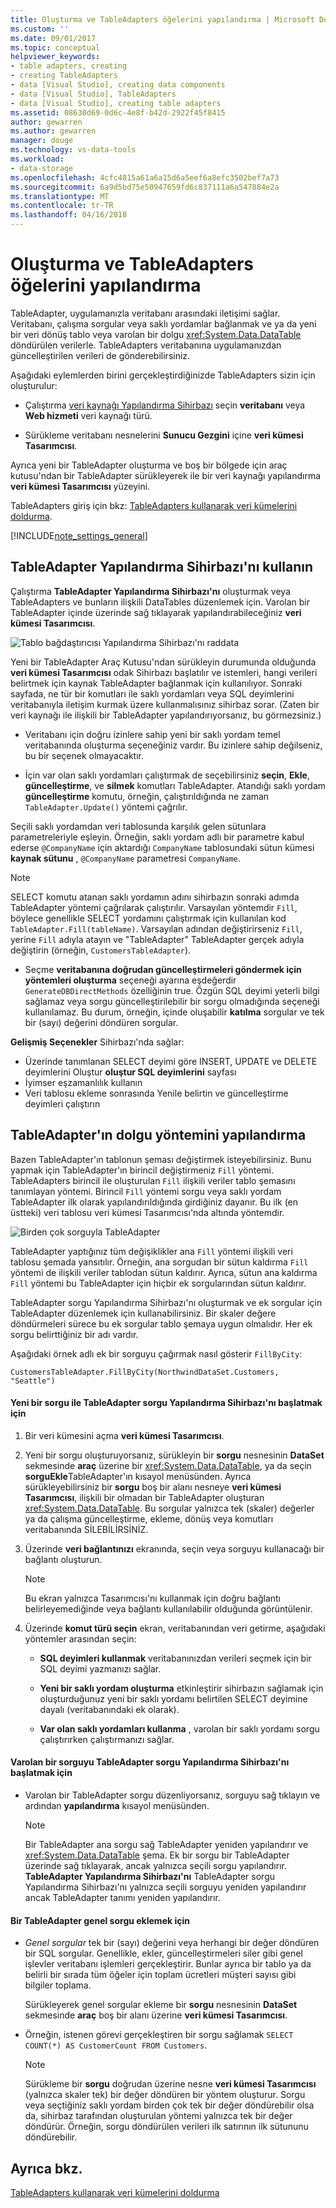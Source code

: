 ```yaml
---
title: Oluşturma ve TableAdapters öğelerini yapılandırma | Microsoft Docs
ms.custom: ''
ms.date: 09/01/2017
ms.topic: conceptual
helpviewer_keywords:
- table adapters, creating
- creating TableAdapters
- data [Visual Studio], creating data components
- data [Visual Studio], TableAdapters
- data [Visual Studio], creating table adapters
ms.assetid: 08630d69-0d6c-4e8f-b42d-2922f45f8415
author: gewarren
ms.author: gewarren
manager: douge
ms.technology: vs-data-tools
ms.workload:
- data-storage
ms.openlocfilehash: 4cfc4815a61a6a15d6a5eef6a8efc3502bef7a73
ms.sourcegitcommit: 6a9d5bd75e50947659fd6c837111a6a547884e2a
ms.translationtype: MT
ms.contentlocale: tr-TR
ms.lasthandoff: 04/16/2018
---
```

# <a name="create-and-configure-tableadapters"></a>Oluşturma ve TableAdapters öğelerini yapılandırma
TableAdapter, uygulamanızla veritabanı arasındaki iletişimi sağlar. Veritabanı, çalışma sorgular veya saklı yordamlar bağlanmak ve ya da yeni bir veri dönüş tablo veya varolan bir dolgu <xref:System.Data.DataTable> döndürülen verilerle. TableAdapters veritabanına uygulamanızdan güncelleştirilen verileri de gönderebilirsiniz.  
  
Aşağıdaki eylemlerden birini gerçekleştirdiğinizde TableAdapters sizin için oluşturulur:  
  
-   Çalıştırma [veri kaynağı Yapılandırma Sihirbazı](../data-tools/media/data-source-configuration-wizard.png) seçin **veritabanı** veya **Web hizmeti** veri kaynağı türü.  
  
-   Sürükleme veritabanı nesnelerini **Sunucu Gezgini** içine **veri kümesi Tasarımcısı**.  
  
Ayrıca yeni bir TableAdapter oluşturma ve boş bir bölgede için araç kutusu'ndan bir TableAdapter sürükleyerek ile bir veri kaynağı yapılandırma **veri kümesi Tasarımcısı** yüzeyini.  
  
TableAdapters giriş için bkz: [TableAdapters kullanarak veri kümelerini doldurma](../data-tools/fill-datasets-by-using-tableadapters.md).  
  
[!INCLUDE[note_settings_general](../data-tools/includes/note_settings_general_md.md)]  
  
## <a name="use-the-tableadapter-configuration-wizard"></a>TableAdapter Yapılandırma Sihirbazı'nı kullanın  
Çalıştırma **TableAdapter Yapılandırma Sihirbazı'nı** oluşturmak veya TableAdapters ve bunların ilişkili DataTables düzenlemek için. Varolan bir TableAdapter içinde üzerinde sağ tıklayarak yapılandırabileceğiniz **veri kümesi Tasarımcısı**.  
  
![Tablo bağdaştırıcısı Yapılandırma Sihirbazı'nı raddata](../data-tools/media/raddata-table-adapter-configuration-wizard.png "raddata tablo bağdaştırıcısı Yapılandırma Sihirbazı")  
  
Yeni bir TableAdapter Araç Kutusu'ndan sürükleyin durumunda olduğunda **veri kümesi Tasarımcısı** odak Sihirbazı başlatılır ve istemleri, hangi verileri belirtmek için kaynak TableAdapter bağlanmak için kullanılıyor. Sonraki sayfada, ne tür bir komutları ile saklı yordamları veya SQL deyimlerini veritabanıyla iletişim kurmak üzere kullanmalısınız sihirbaz sorar. (Zaten bir veri kaynağı ile ilişkili bir TableAdapter yapılandırıyorsanız, bu görmezsiniz.)  
  
-   Veritabanı için doğru izinlere sahip yeni bir saklı yordam temel veritabanında oluşturma seçeneğiniz vardır. Bu izinlere sahip değilseniz, bu bir seçenek olmayacaktır.  
  
-   İçin var olan saklı yordamları çalıştırmak de seçebilirsiniz **seçin**, **Ekle**, **güncelleştirme**, ve **silmek** komutları TableAdapter. Atandığı saklı yordam **güncelleştirme** komutu, örneğin, çalıştırıldığında ne zaman `TableAdapter.Update()` yöntemi çağrılır.  
  
Seçili saklı yordamdan veri tablosunda karşılık gelen sütunlara parametreleriyle eşleyin. Örneğin, saklı yordam adlı bir parametre kabul ederse `@CompanyName` için aktardığı `CompanyName` tablosundaki sütun kümesi **kaynak sütunu** , `@CompanyName` parametresi `CompanyName`.  
  
> [!NOTE]
>  SELECT komutu atanan saklı yordamın adını sihirbazın sonraki adımda TableAdapter yöntemi çağrılarak çalıştırılır. Varsayılan yöntemdir `Fill`, böylece genellikle SELECT yordamını çalıştırmak için kullanılan kod `TableAdapter.Fill(tableName)`. Varsayılan adından değiştirirseniz `Fill`, yerine `Fill` adıyla atayın ve "TableAdapter" TableAdapter gerçek adıyla değiştirin (örneğin, `CustomersTableAdapter`).  
  
-   Seçme **veritabanına doğrudan güncelleştirmeleri göndermek için yöntemleri oluşturma** seçeneği ayarına eşdeğerdir `GenerateDBDirectMethods` özelliğinin true. Özgün SQL deyimi yeterli bilgi sağlamaz veya sorgu güncelleştirilebilir bir sorgu olmadığında seçeneği kullanılamaz. Bu durum, örneğin, içinde oluşabilir **katılma** sorgular ve tek bir (sayı) değerini döndüren sorgular.  
  
**Gelişmiş Seçenekler** Sihirbazı'nda sağlar:  
- Üzerinde tanımlanan SELECT deyimi göre INSERT, UPDATE ve DELETE deyimlerini Oluştur **oluştur SQL deyimlerini** sayfası
- İyimser eşzamanlılık kullanın
- Veri tablosu ekleme sonrasında Yenile belirtin ve güncelleştirme deyimleri çalıştırın  
  
## <a name="configure-a-tableadapters-fill-method"></a>TableAdapter'ın dolgu yöntemini yapılandırma  
Bazen TableAdapter'ın tablonun şeması değiştirmek isteyebilirsiniz. Bunu yapmak için TableAdapter'ın birincil değiştirmeniz `Fill` yöntemi. TableAdapters birincil ile oluşturulan `Fill` ilişkili veriler tablo şemasını tanımlayan yöntemi. Birincil `Fill` yöntemi sorgu veya saklı yordam TableAdapter ilk olarak yapılandırıldığında girdiğiniz dayanır. Bu ilk (en üstteki) veri tablosu veri kümesi Tasarımcısı'nda altında yöntemdir.  
  
![Birden çok sorguyla TableAdapter](../data-tools/media/tableadapter.gif "TableAdapter")  
  
TableAdapter yaptığınız tüm değişiklikler ana `Fill` yöntemi ilişkili veri tablosu şemada yansıtılır. Örneğin, ana sorgudan bir sütun kaldırma `Fill` yöntemi de ilişkili veriler tablodan sütun kaldırır. Ayrıca, sütun ana kaldırma `Fill` yöntemi bu TableAdapter için hiçbir ek sorgularından sütun kaldırır.  
  
TableAdapter sorgu Yapılandırma Sihirbazı'nı oluşturmak ve ek sorgular için TableAdapter düzenlemek için kullanabilirsiniz. Bir skaler değere döndürmeleri sürece bu ek sorgular tablo şemaya uygun olmalıdır.  Her ek sorgu belirttiğiniz bir adı vardır.  
 
Aşağıdaki örnek adlı ek bir sorguyu çağırmak nasıl gösterir `FillByCity`:  
 
`CustomersTableAdapter.FillByCity(NorthwindDataSet.Customers, "Seattle")`  
  
#### <a name="to-start-the-tableadapter-query-configuration-wizard-with-a-new-query"></a>Yeni bir sorgu ile TableAdapter sorgu Yapılandırma Sihirbazı'nı başlatmak için  
  
1.  Bir veri kümesini açma **veri kümesi Tasarımcısı**.  
  
2.  Yeni bir sorgu oluşturuyorsanız, sürükleyin bir **sorgu** nesnesinin **DataSet** sekmesinde **araç** üzerine bir <xref:System.Data.DataTable>, ya da seçin **sorguEkle**TableAdapter'ın kısayol menüsünden. Ayrıca sürükleyebilirsiniz bir **sorgu** boş bir alanı nesneye **veri kümesi Tasarımcısı**, ilişkili bir olmadan bir TableAdapter oluşturan <xref:System.Data.DataTable>. Bu sorgular yalnızca tek (skaler) değerler ya da çalışma güncelleştirme, ekleme, dönüş veya komutları veritabanında SİLEBİLİRSİNİZ.  
  
3.  Üzerinde **veri bağlantınızı** ekranında, seçin veya sorguyu kullanacağı bir bağlantı oluşturun.  
  
    > [!NOTE]
    >  Bu ekran yalnızca Tasarımcısı'nı kullanmak için doğru bağlantı belirleyemediğinde veya bağlantı kullanılabilir olduğunda görüntülenir.  
  
4.  Üzerinde **komut türü seçin** ekran, veritabanından veri getirme, aşağıdaki yöntemler arasından seçin:  
  
    -   **SQL deyimleri kullanmak** veritabanınızdan verileri seçmek için bir SQL deyimi yazmanızı sağlar.  
  
    -   **Yeni bir saklı yordam oluşturma** etkinleştirir sihirbazın sağlamak için oluşturduğunuz yeni bir saklı yordamı belirtilen SELECT deyimine dayalı (veritabanındaki ek olarak).  
  
    -   **Var olan saklı yordamları kullanma** , varolan bir saklı yordamı sorgu çalıştırırken çalıştırmanızı sağlar.  
  
#### <a name="to-start-the-tableadapter-query-configuration-wizard-on-an-existing-query"></a>Varolan bir sorguyu TableAdapter sorgu Yapılandırma Sihirbazı'nı başlatmak için  
  
-   Varolan bir TableAdapter sorgu düzenliyorsanız, sorguyu sağ tıklayın ve ardından **yapılandırma** kısayol menüsünden.  
  
    > [!NOTE]
    >  Bir TableAdapter ana sorgu sağ TableAdapter yeniden yapılandırır ve <xref:System.Data.DataTable> şema. Ek bir sorgu bir TableAdapter üzerinde sağ tıklayarak, ancak yalnızca seçili sorgu yapılandırır. **TableAdapter Yapılandırma Sihirbazı'nı** TableAdapter sorgu Yapılandırma Sihirbazı'nı yalnızca seçili sorguyu yeniden yapılandırır ancak TableAdapter tanımı yeniden yapılandırır.  
  
#### <a name="to-add-a-global--query-to-a-tableadapter"></a>Bir TableAdapter genel sorgu eklemek için  
  
-   *Genel sorgular* tek bir (sayı) değerini veya herhangi bir değer döndüren bir SQL sorgular. Genellikle, ekler, güncelleştirmeleri siler gibi genel işlevler veritabanı işlemleri gerçekleştirir. Bunlar ayrıca bir tablo ya da belirli bir sırada tüm öğeler için toplam ücretleri müşteri sayısı gibi bilgiler toplama.  
  
     Sürükleyerek genel sorgular ekleme bir **sorgu** nesnesinin **DataSet** sekmesinde **araç** boş bir alanı üzerine **veri kümesi Tasarımcısı**.  
  
-   Örneğin, istenen görevi gerçekleştiren bir sorgu sağlamak `SELECT COUNT(*) AS CustomerCount FROM Customers`.  
  
    > [!NOTE]
    >  Sürükleme bir **sorgu** doğrudan üzerine nesne **veri kümesi Tasarımcısı** (yalnızca skaler tek) bir değer döndüren bir yöntem oluşturur. Sorgu veya seçtiğiniz saklı yordam birden çok tek bir değer döndürebilir olsa da, sihirbaz tarafından oluşturulan yöntemi yalnızca tek bir değer döndürür. Örneğin, sorgu döndürülen verileri ilk satırının ilk sütununu döndürebilir.

## <a name="see-also"></a>Ayrıca bkz.
[TableAdapters kullanarak veri kümelerini doldurma](../data-tools/fill-datasets-by-using-tableadapters.md)